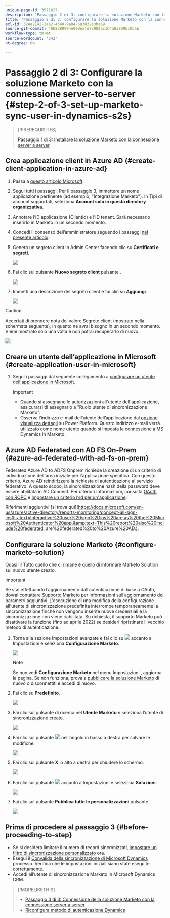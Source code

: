 ```yaml
---
unique-page-id: 3571827
description: 'Passaggio 2 di 3: configurare la soluzione Marketo con la connessione server-to-server - Marketo Docs - Documentazione del prodotto'
title: 'Passaggio 2 di 3: configurare la soluzione Marketo con la connessione server-to-server'
exl-id: 324e2142-2aa2-4548-9a04-683832e3ba69
source-git-commit: 48b8289994e000eafd72982ac1b4a0a809b10bab
workflow-type: tm+mt
source-wordcount: '643'
ht-degree: 0%

---
```


# Passaggio 2 di 3: Configurare la soluzione Marketo con la connessione server-to-server {#step-2-of-3-set-up-marketo-sync-user-in-dynamics-s2s}

>[!PREREQUISITES]
>
>[Passaggio 1 di 3: Installare la soluzione Marketo con la connessione server a server](/help/marketo/product-docs/crm-sync/microsoft-dynamics-sync/sync-setup/microsoft-dynamics-365-with-s2s-connection/step-1-of-3-install.md)

## Crea applicazione client in Azure AD {#create-client-application-in-azure-ad}

1. Passa a [questo articolo Microsoft](https://docs.microsoft.com/en-us/powerapps/developer/common-data-service/walkthrough-register-app-azure-active-directory#create-an-application-registration).

1. Segui tutti i passaggi. Per il passaggio 3, immettere un nome applicazione pertinente (ad esempio, &quot;Integrazione Marketo&quot;). In Tipi di account supportati, seleziona **Account solo in questa directory organizzativa**.

1. Annotare l’ID applicazione (ClientId) e l’ID tenant. Sarà necessario inserirlo in Marketo in un secondo momento.

1. Concedi il consenso dell’amministratore seguendo i passaggi [nel presente articolo](/help/marketo/product-docs/crm-sync/microsoft-dynamics-sync/sync-setup/grant-consent-for-client-id-and-app-registration.md).

1. Genera un segreto client in Admin Center facendo clic su **Certificati e segreti**.

   ![](assets/step-2-of-3-set-up-marketo-sync-user-in-dynamics-s2s-1.png)

1. Fai clic sul pulsante **Nuovo segreto client** pulsante .

   ![](assets/step-2-of-3-set-up-marketo-sync-user-in-dynamics-s2s-2.png)

1. Immetti una descrizione del segreto client e fai clic su **Aggiungi**.

   ![](assets/step-2-of-3-set-up-marketo-sync-user-in-dynamics-s2s-3.png)

>[!CAUTION]
>
>Accertati di prendere nota del valore Segreto client (mostrato nella schermata seguente), in quanto ne avrai bisogno in un secondo momento. Viene mostrato solo una volta e non potrai recuperarlo di nuovo.

![](assets/step-2-of-3-set-up-marketo-sync-user-in-dynamics-s2s-4.png)

## Creare un utente dell’applicazione in Microsoft {#create-application-user-in-microsoft}

1. Segui i passaggi dal seguente collegamento a [configurare un utente dell&#39;applicazione in Microsoft](https://docs.microsoft.com/en-us/powerapps/developer/common-data-service/use-single-tenant-server-server-authentication#application-user-creation).

   >[!IMPORTANT]
   >
   >* Quando si assegnano le autorizzazioni all&#39;utente dell&#39;applicazione, assicurarsi di assegnarlo a &quot;Ruolo utente di sincronizzazione Marketo&quot;.
   >* Osserva l’indirizzo e-mail dell’utente dell’applicazione dal [opzione visualizza dettagli](https://docs.microsoft.com/en-us/power-platform/admin/manage-application-users#view-or-edit-the-details-of-an-application-user) su Power Platform. Questo indirizzo e-mail verrà utilizzato come nome utente quando si imposta la connessione a MS Dynamics in Marketo.


## Azure AD Federated con AD FS On-Prem {#azure-ad-federated-with-ad-fs-on-prem}

Federated Azure AD to ADFS Onprem richiede la creazione di un criterio di individuazione dell&#39;area iniziale per l&#39;applicazione specifica. Con questo criterio, Azure AD reindirizzerà la richiesta di autenticazione al servizio federativo. A questo scopo, la sincronizzazione hash della password deve essere abilitata in AD Connect. Per ulteriori informazioni, consulta [OAuth con ROPC](https://docs.microsoft.com/en-us/azure/active-directory/develop/v2-oauth-ropc) e [Impostare un criterio hrd per un&#39;applicazione](https://docs.microsoft.com/en-us/azure/active-directory/manage-apps/configure-authentication-for-federated-users-portal#example-set-an-hrd-policy-for-an-application).

Riferimenti aggiuntivi [si trova qui](https://docs.microsoft.com/en-us/azure/active-directory/reports-monitoring/concept-all-sign-ins#:~:text=Interactive%20user%20sign%2Dins%20are,as%20the%20Microsoft%20Authenticator%20app.&amp;text=This%20report%20also%20include%20federated, are%20federated%20to%20Azure%20AD.).

## Configurare la soluzione Marketo {#configure-marketo-solution}

Quasi lì! Tutto quello che ci rimane è quello di informare Marketo Solution sul nuovo utente creato.

>[!IMPORTANT]
>
>Se stai effettuando l’aggiornamento dall’autenticazione di base a OAuth, dovrai contattare [Supporto Marketo](https://nation.marketo.com/t5/support/ct-p/Support) per informazioni sull’aggiornamento dei parametri aggiuntivi. L&#39;esecuzione di una modifica della configurazione all&#39;utente di sincronizzazione predefinita interrompe temporaneamente la sincronizzazione finché non vengono inserite nuove credenziali e la sincronizzazione non viene riabilitata. Su richiesta, il supporto Marketo può disattivare la funzione (fino ad aprile 2022) se desideri ripristinare il vecchio metodo di autenticazione.

1. Torna alla sezione Impostazioni avanzate e fai clic su ![](assets/image2015-5-13-15-3a49-3a19.png) accanto a Impostazioni e seleziona **Configurazione Marketo**.

   ![](assets/fourteen.png)

   >[!NOTE]
   >
   >Se non vedi **Configurazione Marketo** nel menu Impostazioni , aggiorna la pagina. Se non funziona, prova a [pubblicare la soluzione Marketo](/help/marketo/product-docs/crm-sync/microsoft-dynamics-sync/sync-setup/microsoft-dynamics-365-with-s2s-connection/step-1-of-3-install.md) di nuovo o disconnettiti e accedi di nuovo.

1. Fai clic su **Predefinito**.

   ![](assets/fifteen.png)

1. Fai clic sul pulsante di ricerca nel **Utente Marketo** e seleziona l’utente di sincronizzazione creato.

   ![](assets/sixteen.png)

1. Fai clic sul pulsante ![](assets/image2015-3-13-15-3a10-3a11.png) nell’angolo in basso a destra per salvare le modifiche.

   ![](assets/image2015-3-13-15-3a3-3a3.png)

1. Fai clic sul pulsante **X** in alto a destra per chiudere lo schermo.

   ![](assets/seventeen.png)

1. Fai clic sul pulsante ![](assets/image2015-5-13-15-3a49-3a19-1.png) accanto a Impostazioni e seleziona **Soluzioni**.

   ![](assets/eighteen.png)

1. Fai clic sul pulsante **Pubblica tutte le personalizzazioni** pulsante .

   ![](assets/nineteen.png)

## Prima di procedere al passaggio 3 {#before-proceeding-to-step}

* Se si desidera limitare il numero di record sincronizzati, [impostare un filtro di sincronizzazione personalizzato](/help/marketo/product-docs/crm-sync/microsoft-dynamics-sync/create-a-custom-dynamics-sync-filter.md) ora.
* Esegui il [Convalida della sincronizzazione di Microsoft Dynamics](/help/marketo/product-docs/crm-sync/microsoft-dynamics-sync/sync-setup/validate-microsoft-dynamics-sync.md) processo. Verifica che le impostazioni iniziali siano state eseguite correttamente.
* Accedi all’utente di sincronizzazione Marketo in Microsoft Dynamics CRM.

>[!MORELIKETHIS]
>
>* [Passaggio 3 di 3: Connessione della soluzione Marketo con la connessione server a server](/help/marketo/product-docs/crm-sync/microsoft-dynamics-sync/sync-setup/microsoft-dynamics-365-with-s2s-connection/step-3-of-3-connect.md)
>* [Riconfigura metodo di autenticazione Dynamics](/help/marketo/product-docs/crm-sync/microsoft-dynamics-sync/sync-setup/reconfigure-dynamics-authentication-method.md)

